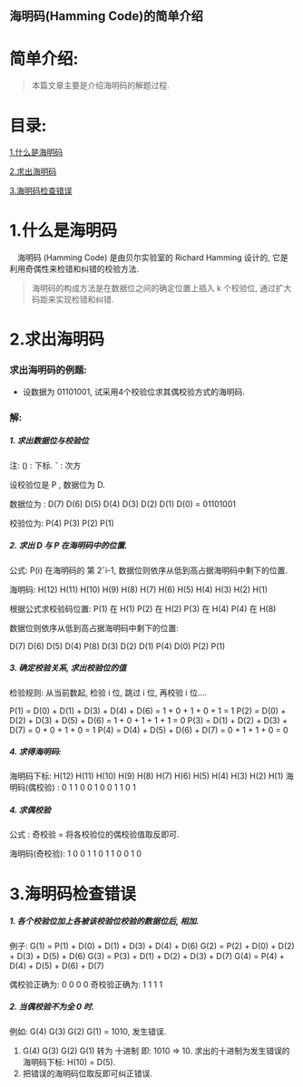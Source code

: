 海明码(Hamming Code)的简单介绍
-------------

# 简单介绍:
> 本篇文章主要是介绍海明码的解题过程.

# 目录:
[1.什么是海明码](#1)

[2.求出海明码](#2)

[3.海明码检查错误](#3)


# <span id = "1">**1.什么是海明码**</span>


&ensp;&ensp;海明码 (Hamming Code) 是由贝尔实验室的 Richard Hamming 设计的, 它是利用奇偶性来检错和纠错的校验方法. 

> 海明码的构成方法是在数据位之间的确定位置上插入 k 个校验位, 通过扩大码距来实现检错和纠错.


# <span id = "2">**2.求出海明码**</span>

### 求出海明码的例题:

- 设数据为 01101001, 试采用4个校验位求其偶校验方式的海明码.

### 解:

##### 1. 求出数据位与校验位

注: () : 下标. ˇ : 次方

设校验位是 P , 数据位为 D.

数据位为 : D(7) D(6) D(5) D(4) D(3) D(2) D(1) D(0) = 01101001

校验位为: P(4) P(3) P(2) P(1)

##### 2. 求出 D 与 P 在海明码中的位置.

公式: P(i) 在海明码的 第 2ˇi-1, 数据位则依序从低到高占据海明码中剩下的位置.

海明码: H(12) H(11) H(10) H(9) H(8) H(7) H(6) H(5) H(4) H(3) H(2) H(1)

根据公式求校验码位置: 
P(1) 在 H(1)
P(2) 在 H(2)
P(3) 在 H(4)
P(4) 在 H(8)

数据位则依序从低到高占据海明码中剩下的位置:

D(7) D(6) D(5) D(4) P(8) D(3) D(2) D(1) P(4) D(0) P(2) P(1)

##### 3. 确定校验关系, 求出校验位的值

检验规则: 从当前数起, 检验 i 位, 跳过 i 位, 再校验 i 位....


P(1) = D(0) + D(1) + D(3) + D(4) + D(6) = 1 + 0 + 1 + 0 + 1 = 1
P(2) = D(0) + D(2) + D(3) + D(5) + D(6) = 1 + 0 + 1 + 1 + 1 = 0
P(3) = D(1) + D(2) + D(3) + D(7) = 0 + 0 + 1 + 0 = 1
P(4) = D(4) + D(5) + D(6) + D(7) = 0 + 1 + 1 + 0 = 0

##### 4. 求得海明码:

海明码下标: H(12) H(11) H(10) H(9) H(8) H(7) H(6) H(5) H(4) H(3) H(2) H(1)
海明码(偶校验) : 0 1 1 0 0 1 0 0 1 1 0 1

##### 4. 求偶校验

公式 : 奇校验 = 将各校验位的偶校验值取反即可.

海明码(奇校验): 1 0 0 1 1 0 1 1 0 0 1 0


# <span id = "3">**3.海明码检查错误**</span>

##### 1. 各个校验位加上各被该校验位校验的数据位后, 相加.

例子:
G(1) = P(1) + D(0) + D(1) + D(3) + D(4) + D(6)
G(2) = P(2) + D(0) + D(2) + D(3) + D(5) + D(6)
G(3) = P(3) + D(1) + D(2) + D(3) + D(7)
G(4) = P(4) + D(4) + D(5) + D(6) + D(7)

偶校验正确为: 0 0 0 0 
奇校验正确为: 1 1 1 1 

##### 2. 当偶校验不为全 0 时.

例如: G(4) G(3) G(2) G(1) = 1010, 发生错误.

1.  G(4) G(3) G(2) G(1) 转为 十进制 即: 1010 => 10. 求出的十进制为发生错误的海明码下标: H(10) = D(5).
2.  把错误的海明码位取反即可纠正错误. 